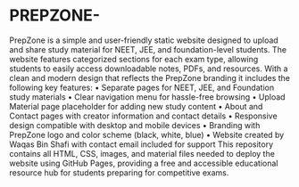 # PREPZONE-
PrepZone is a simple and user-friendly static website designed to upload and share study material for NEET, JEE, and foundation-level students. The website features categorized sections for each exam type, allowing students to easily access downloadable notes, PDFs, and resources. With a clean and modern design that reflects the PrepZone branding
it includes the following key features:
• Separate pages for NEET, JEE, and Foundation study materials
• Clear navigation menu for hassle-free browsing
• Upload Material page placeholder for adding new study content
• About and Contact pages with creator information and contact details
• Responsive design compatible with desktop and mobile devices
• Branding with PrepZone logo and color scheme (black, white, blue)
• Website created by Waqas Bin Shafi with contact email included for support
This repository contains all HTML, CSS, images, and material files needed to deploy the website using GitHub Pages, providing a free and accessible educational resource hub for students preparing for competitive exams.
